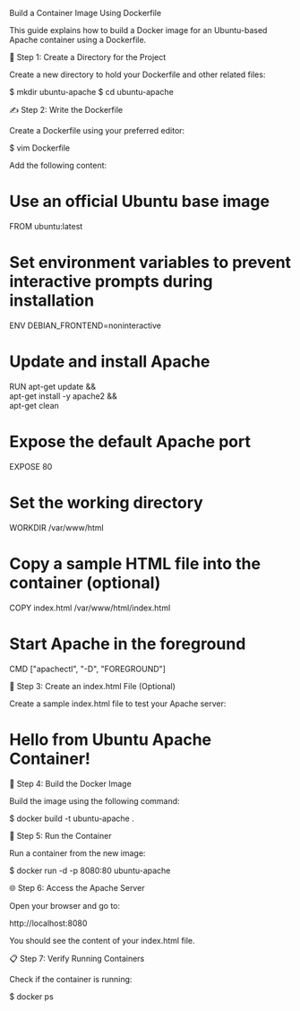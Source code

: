  Build a Container Image Using Dockerfile

This guide explains how to build a Docker image for an Ubuntu-based Apache container using a Dockerfile.




🧱 Step 1: Create a Directory for the Project

Create a new directory to hold your Dockerfile and other related files:

$ mkdir ubuntu-apache
$ cd ubuntu-apache



✍️ Step 2: Write the Dockerfile

Create a Dockerfile using your preferred editor:

$ vim Dockerfile

Add the following content:

# Use an official Ubuntu base image
FROM ubuntu:latest

# Set environment variables to prevent interactive prompts during installation
ENV DEBIAN_FRONTEND=noninteractive

# Update and install Apache
RUN apt-get update && \
    apt-get install -y apache2 && \
    apt-get clean

# Expose the default Apache port
EXPOSE 80

# Set the working directory
WORKDIR /var/www/html

# Copy a sample HTML file into the container (optional)
COPY index.html /var/www/html/index.html

# Start Apache in the foreground
CMD ["apachectl", "-D", "FOREGROUND"]




📄 Step 3: Create an index.html File (Optional)

Create a sample index.html file to test your Apache server:

<!DOCTYPE html>
<html>
<head>
  <title>Welcome to Apache</title>
</head>
<body>
  <h1>Hello from Ubuntu Apache Container!</h1>
</body>
</html>



🔨 Step 4: Build the Docker Image

Build the image using the following command:

$ docker build -t ubuntu-apache .




🚀 Step 5: Run the Container

Run a container from the new image:

$ docker run -d -p 8080:80 ubuntu-apache



🌐 Step 6: Access the Apache Server

Open your browser and go to:

http://localhost:8080

You should see the content of your index.html file.




📋 Step 7: Verify Running Containers

Check if the container is running:

$ docker ps

